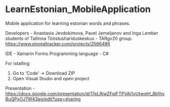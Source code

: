 # LearnEstonian_MobileApplication

Mobile application for learning estonian words and phrases.

Developers - Anastasia Jevdokimova, Pavel Jemeljanov and Inga Lember students of Tallinna Tööstushariduskeskus - TARgv20 group.
https://www.pivotaltracker.com/projects/2566496

IDE - Xamarin Forms 
Programming language - C#

For istalling:
1. Go to 'Code' -> Download ZIP
2. Open Visual Studio and open project 

Presentation - https://docs.google.com/presentation/d/17eLRjwZFqIFTPVAi1vUtwxlH_8b1hvBuQPxOJ7W43ag/edit?usp=sharing

